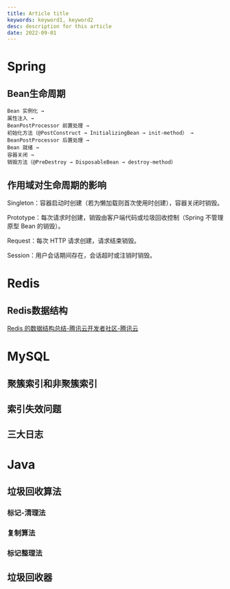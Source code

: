 ```yaml
---
title: Article title
keywords: keyword1, keyword2
desc: description for this article
date: 2022-09-01
---
```



# Spring

## Bean生命周期

```
Bean 实例化 → 
属性注入 → 
BeanPostProcessor 前置处理 → 
初始化方法（@PostConstruct → InitializingBean → init-method） → 
BeanPostProcessor 后置处理 → 
Bean 就绪 → 
容器关闭 → 
销毁方法（@PreDestroy → DisposableBean → destroy-method）
```

## 作用域对生命周期的影响

Singleton：容器启动时创建（若为懒加载则首次使用时创建），容器关闭时销毁。

Prototype‌：每次请求时创建，销毁由客户端代码或垃圾回收控制（Spring 不管理原型 Bean 的销毁）。

Request：每次 HTTP 请求创建，请求结束销毁。

Session：用户会话期间存在，会话超时或注销时销毁。



# Redis

## Redis数据结构

[Redis 的数据结构总结-腾讯云开发者社区-腾讯云](https://cloud.tencent.com/developer/article/1915694)



# MySQL

## 聚簇索引和非聚簇索引

## 索引失效问题

## 三大日志



# Java

## 垃圾回收算法

### 标记-清理法

### 复制算法

### 标记整理法



## 垃圾回收器

